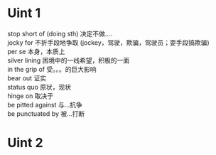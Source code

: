 # Uint 1    
stop short of (doing sth) 决定不做....     
jocky for 不折手段地争取  (jockey，驾驶，欺骗，驾驶员；耍手段搞欺骗)     
per se 本身，本质上     
silver lining 困境中的一线希望，积极的一面     
in the grip of 受。。。的巨大影响    
bear out 证实   
status quo 原状，现状   
hinge on 取决于    
be pitted against 与...抗争    
be punctuated by 被...打断   


# Uint 2   

